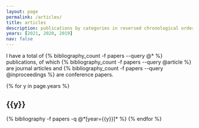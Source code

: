 ```yaml
---
layout: page
permalink: /articles/
title: articles
description: publications by categories in reversed chronological order. generated by jekyll-scholar.
years: [2021, 2020, 2019]
nav: false
---
```


I have a total of {% bibliography_count -f papers --query @* %} publications, of which {% bibliography_count -f papers --query @article %} are journal articles and {% bibliography_count -f papers --query @inproceedings %} are conference papers.

<div class="publications">

{% for y in page.years %}
  <h2 class="year">{{y}}</h2>
  {% bibliography -f papers -q @*[year={{y}}]* %}
{% endfor %}

</div>
